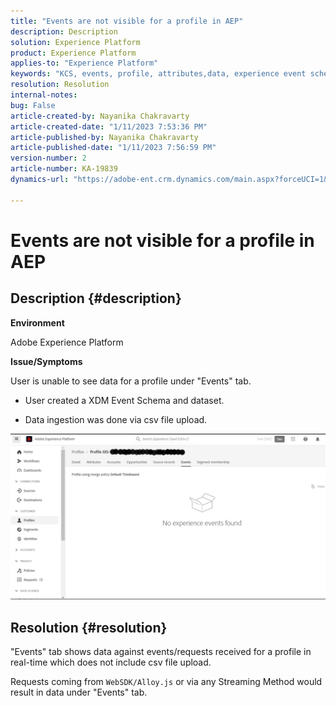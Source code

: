 ```yaml
---
title: "Events are not visible for a profile in AEP"
description: Description
solution: Experience Platform
product: Experience Platform
applies-to: "Experience Platform"
keywords: "KCS, events, profile, attributes,data, experience event schema, "
resolution: Resolution
internal-notes: 
bug: False
article-created-by: Nayanika Chakravarty
article-created-date: "1/11/2023 7:53:36 PM"
article-published-by: Nayanika Chakravarty
article-published-date: "1/11/2023 7:56:59 PM"
version-number: 2
article-number: KA-19839
dynamics-url: "https://adobe-ent.crm.dynamics.com/main.aspx?forceUCI=1&pagetype=entityrecord&etn=knowledgearticle&id=9653c59c-e991-ed11-aad1-6045bd006e5a"

---
```

# Events are not visible for a profile in AEP

## Description {#description}


<b>Environment</b>

Adobe Experience Platform

<b>Issue/Symptoms</b>

User is unable to see data for a profile under "Events" tab.



- User created a XDM Event Schema and dataset.

- Data ingestion was done via csv file upload.



![](assets/___9953c59c-e991-ed11-aad1-6045bd006e5a___.png)


## Resolution {#resolution}


"Events" tab shows data against events/requests received for a profile in real-time which does not include csv file upload.

Requests coming from `WebSDK/Alloy.js` or via any Streaming Method would result in data under "Events" tab.
